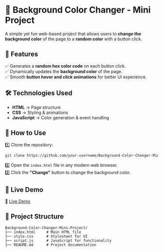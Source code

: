 # 🎨 Background Color Changer - Mini Project  

A simple yet fun web-based project that allows users to **change the background color** of the page to a **random color** with a button click.  

## 🚀 Features  

✅ Generates a **random hex color code** on each button click.  
✅ Dynamically updates the **background color** of the page.  
✅ Smooth **button hover and click animations** for better UI experience.  

## 🛠️ Technologies Used  

- **HTML** → Page structure  
- **CSS** → Styling & animations  
- **JavaScript** → Color generation & event handling  

## 📌 How to Use  

1️⃣ Clone the repository:  
   ```bash
   git clone https://github.com/your-username/Background-Color-Changer-Mini-Project.git
   ```
2️⃣ Open the `index.html` file in any modern web browser.  
3️⃣ Click the **"Change"** button to change the background color.  

## 🎥 Live Demo  

🔗 [Live Demo](https://mjcolorchanger.vercel.app/)

## 📂 Project Structure  

```
Background-Color-Changer-Mini-Project/
├── index.html     # Main HTML file
├── style.css      # Stylesheet for UI
├── script.js      # JavaScript for functionality
├── README.md      # Project documentation
```
